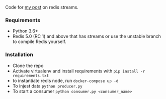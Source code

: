 Code for [my post](https://tirkarthi.github.io/programming/2018/08/21/redis-streams-python.html) on redis streams.

### Requirements

* Python 3.6+
* Redis 5.0 (RC 1) and above that has streams or use the unstable branch to compile Redis yourself.

### Installation

* Clone the repo
* Activate virtualenv and install requirements with `pip install -r requirements.txt`
* to instantiate redis node, run `docker-compose up -d`   
* To injest data `python producer.py`
* To start a consumer `python consumer.py <consumer_name>`

